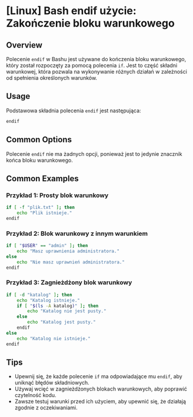 # [Linux] Bash endif użycie: Zakończenie bloku warunkowego

## Overview
Polecenie `endif` w Bashu jest używane do kończenia bloku warunkowego, który został rozpoczęty za pomocą polecenia `if`. Jest to część składni warunkowej, która pozwala na wykonywanie różnych działań w zależności od spełnienia określonych warunków.

## Usage
Podstawowa składnia polecenia `endif` jest następująca:

```bash
endif
```

## Common Options
Polecenie `endif` nie ma żadnych opcji, ponieważ jest to jedynie znacznik końca bloku warunkowego.

## Common Examples

### Przykład 1: Prosty blok warunkowy
```bash
if [ -f "plik.txt" ]; then
    echo "Plik istnieje."
endif
```

### Przykład 2: Blok warunkowy z innym warunkiem
```bash
if [ "$USER" == "admin" ]; then
    echo "Masz uprawnienia administratora."
else
    echo "Nie masz uprawnień administratora."
endif
```

### Przykład 3: Zagnieżdżony blok warunkowy
```bash
if [ -d "katalog" ]; then
    echo "Katalog istnieje."
    if [ "$(ls -A katalog)" ]; then
        echo "Katalog nie jest pusty."
    else
        echo "Katalog jest pusty."
    endif
else
    echo "Katalog nie istnieje."
endif
```

## Tips
- Upewnij się, że każde polecenie `if` ma odpowiadające mu `endif`, aby uniknąć błędów składniowych.
- Używaj wcięć w zagnieżdżonych blokach warunkowych, aby poprawić czytelność kodu.
- Zawsze testuj warunki przed ich użyciem, aby upewnić się, że działają zgodnie z oczekiwaniami.
